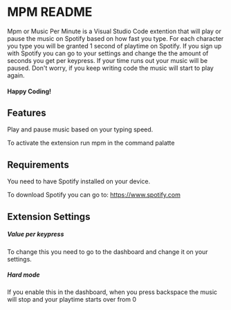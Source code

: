 # MPM README

Mpm or Music Per Minute is a Visual Studio Code extention that will play or pause the music on Spotify based on how fast you type. For each character you type you will be granted 1 second of playtime on Spotify. If you sign up with Spotify you can go to your settings and change the the amount of seconds you get per keypress. If your time runs out your music will be paused. Don't worry, if you keep writing code the music will start to play again.

#### Happy Coding!

## Features

Play and pause music based on your typing speed.

To activate the extension run mpm in the command palatte

## Requirements

You need to have Spotify installed on your device.

To download Spotify you can go to: https://www.spotify.com

## Extension Settings

##### Value per keypress

To change this you need to go to the dashboard and change it on your settings.

##### Hard mode

If you enable this in the dashboard, when you press backspace the music will stop and your playtime starts over from 0
